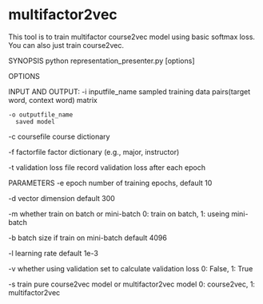 # multifactor2vec
This tool is to train multifactor course2vec model using basic softmax loss. You can also just train course2vec.

SYNOPSIS
	python representation_presenter.py [options]
  
OPTIONS

INPUT AND OUTPUT:
	-i inputfile_name
      sampled training data pairs(target word, context word) matrix
      
	-o outputfile_name
      saved model
      
  -c coursefile
      course dictionary
  
  -f factorfile
      factor dictionary (e.g., major, instructor)
      
  -t validation loss file
      record validation loss after each epoch
      
PARAMETERS
  -e epoch
      number of training epochs, default 10
  
  -d vector dimension
      default 300
   
  -m whether train on batch or mini-batch
      0: train on batch, 1: useing mini-batch
  
  -b batch size if train on mini-batch
      default 4096
   
  -l learning rate
      default 1e-3
   
  -v whether using validation set to calculate validation loss
      0: False, 1: True
    
  -s train pure course2vec model or multifactor2vec model
      0: course2vec, 1: multifactor2vec
    
